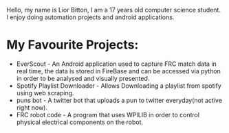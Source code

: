 Hello, my name is Lior Bitton, I am a 17 years old computer science student. I enjoy doing automation projects and android applications.
# My Favourite Projects:
* EverScout - An Android application used to capture FRC match data in real time, the data is stored in FireBase and can be accessed via python in order to be analysed and visually presented.
* Spotify Playlist Downloader - Allows Downloading a playlist from spotify using web scraping.
* puns bot - A twitter bot that uploads a pun to twitter everyday(not active right now).
* FRC robot code - A program that uses WPILIB in order to control physical electrical components on the robot.
